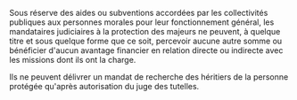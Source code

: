   
 Sous réserve des aides ou subventions accordées par les collectivités publiques aux personnes morales pour leur fonctionnement général, les mandataires judiciaires à la protection des majeurs ne peuvent, à quelque titre et sous quelque forme que ce soit, percevoir aucune autre somme ou bénéficier d'aucun avantage financier en relation directe ou indirecte avec les missions dont ils ont la charge.  

  
 Ils ne peuvent délivrer un mandat de recherche des héritiers de la personne protégée qu'après autorisation du juge des tutelles.  
